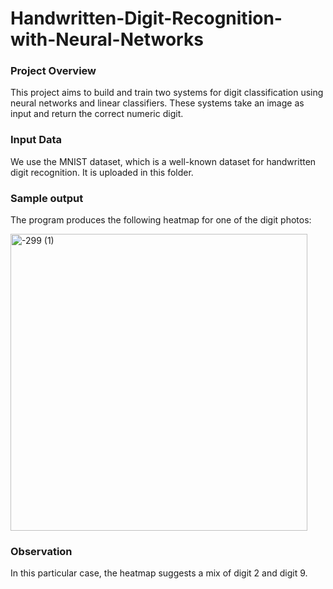 # Handwritten-Digit-Recognition-with-Neural-Networks

### Project Overview
This project aims to build and train two systems for digit classification using neural networks and linear classifiers. These systems take an image as input and return the correct numeric digit.
### Input Data
We use the MNIST dataset, which is a well-known dataset for handwritten digit recognition. It is uploaded in this folder.

### Sample output

The program produces the following heatmap for one of the digit photos:

<img width="475" alt="-299 (1)" src="https://github.com/Beh-naz/Handwritten-Digit-Recognition-with-Neural-Networks/assets/141075639/7feac9e3-ebae-4b2e-a0d5-5cc7443b786a">

### Observation
In this particular case, the heatmap suggests a mix of digit 2 and digit 9. 
